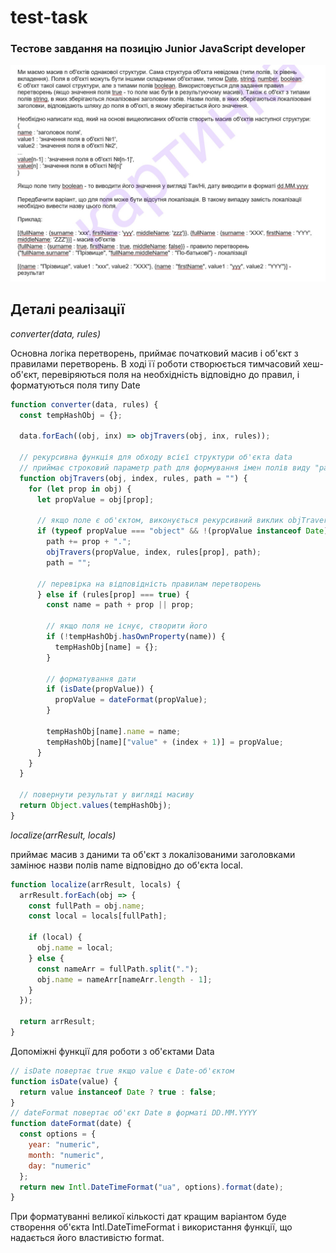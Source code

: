# test-task
### Тестове завдання на позицію Junior JavaScript developer

![alt text](https://github.com/hiegova/prosup-test-task/blob/master/test-task-text.jpg?raw=true)

## Деталі реалізації

*converter(data, rules)*

Основна логіка перетворень, приймає початковий масив і об'єкт з правилами перетворень.
В ході її роботи створюється тимчасовий хеш-об'єкт, перевіряються поля на необхідність відповідно до правил, і форматуються поля типу Date
```javascript
function converter(data, rules) {
  const tempHashObj = {};

  data.forEach((obj, inx) => objTravers(obj, inx, rules));

  // рекурсивна функція для обходу всієї структури об'єкта data
  // приймає строковий параметр path для формування імен полів виду "parent.child"
  function objTravers(obj, index, rules, path = "") {
    for (let prop in obj) {
      let propValue = obj[prop];
      
      // якщо поле є об'єктом, виконується рекурсивний виклик objTravers зі збереженням шляху
      if (typeof propValue === "object" && !(propValue instanceof Date)) {
        path += prop + ".";
        objTravers(propValue, index, rules[prop], path);
        path = "";
        
      // перевірка на відповідність правилам перетворень
      } else if (rules[prop] === true) {
        const name = path + prop || prop;
        
        // якщо поля не існує, створити його
        if (!tempHashObj.hasOwnProperty(name)) {
          tempHashObj[name] = {};
        }
        
        // форматування дати
        if (isDate(propValue)) {
          propValue = dateFormat(propValue);
        }

        tempHashObj[name].name = name;
        tempHashObj[name]["value" + (index + 1)] = propValue;
      }
    }
  }

  // повернути результат у вигляді масиву
  return Object.values(tempHashObj);
}
```

*localize(arrResult, locals)*

приймає масив з даними та об'єкт з локалізованими заголовками замінює назви полів name відповідно до об'єкта local.
```javascript
function localize(arrResult, locals) {
  arrResult.forEach(obj => {
    const fullPath = obj.name;
    const local = locals[fullPath];

    if (local) {
      obj.name = local;
    } else {
      const nameArr = fullPath.split(".");
      obj.name = nameArr[nameArr.length - 1];
    }
  });

  return arrResult;
}
```

Допоміжні функції для роботи з об'єктами Data
```javascript
// isDate повертає true якщо value є Datе-об'єктом
function isDate(value) {
  return value instanceof Date ? true : false;
}
// dateFormat повертає об'єкт Date в форматі DD.MM.YYYY
function dateFormat(date) {
  const options = {
    year: "numeric",
    month: "numeric",
    day: "numeric"
  };
  return new Intl.DateTimeFormat("ua", options).format(date);
}
```
При форматуванні великої кількості дат кращим варіантом буде створення об'єкта Intl.DateTimeFormat і використання функції, що надається його властивістю format.
